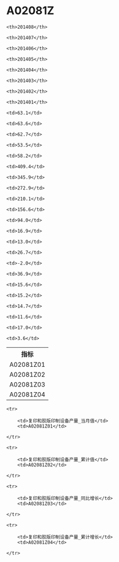 A02081Z
======


<table>

<tr>
    <th>指标</th>
    
    <th>201408</th>
    
    <th>201407</th>
    
    <th>201406</th>
    
    <th>201405</th>
    
    <th>201404</th>
    
    <th>201403</th>
    
    <th>201402</th>
    
    <th>201401</th>
    
</tr>


<tr>
    <td>A02081Z01</td>
    
    <td>63.1</td>
    
    <td>63.6</td>
    
    <td>62.7</td>
    
    <td>53.5</td>
    
    <td>58.2</td>
    

</tr>

<tr>
    <td>A02081Z02</td>
    
    <td>409.4</td>
    
    <td>345.9</td>
    
    <td>272.9</td>
    
    <td>210.1</td>
    
    <td>156.6</td>
    
    <td>94.0</td>
    

</tr>

<tr>
    <td>A02081Z03</td>
    
    <td>16.9</td>
    
    <td>13.0</td>
    
    <td>26.7</td>
    
    <td>-2.0</td>
    
    <td>36.9</td>
    

</tr>

<tr>
    <td>A02081Z04</td>
    
    <td>15.6</td>
    
    <td>15.2</td>
    
    <td>14.7</td>
    
    <td>11.6</td>
    
    <td>17.0</td>
    
    <td>3.6</td>
    

</tr>


</table>

<table>
    
    <tr>

        <td>复印和胶版印制设备产量_当月值</td>
        <td>A02081Z01</td>

    </tr>
    
    <tr>

        <td>复印和胶版印制设备产量_累计值</td>
        <td>A02081Z02</td>

    </tr>
    
    <tr>

        <td>复印和胶版印制设备产量_同比增长</td>
        <td>A02081Z03</td>

    </tr>
    
    <tr>

        <td>复印和胶版印制设备产量_累计增长</td>
        <td>A02081Z04</td>

    </tr>
    
</table>